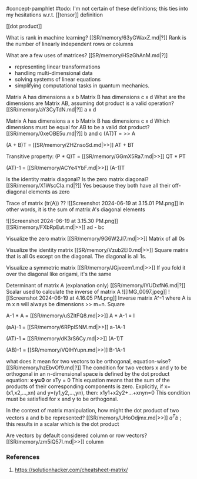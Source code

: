 #concept-pamphlet 
#todo: I'm not certain of these definitions; this ties into my hesitations w.r.t. [[tensor]] definition

[[dot product]]


What is rank in machine learning?
[[SR/memory/63yGWaxZ.md|?]]
Rank is the number of linearly independent rows or columns


What are a few uses of matrices?
[[SR/memory/HSzGhAnM.md|?]]
- representing linear transformations
- handling multi-dimensional data
- solving systems of linear equations
- simplifying computational tasks in quantum mechanics.


Matrix A has dimensions a x b
Matrix B has dimensions c x d
What are the dimensions are Matrix AB, assuming dot product is a valid operation?
[[SR/memory/aY3CyTdN.md|?]]
a x d



Matrix A has dimensions a x b
Matrix B has dimensions c x d
Which dimensions must be equal for AB to be a valid dot product?
[[SR/memory/0xeOBE5u.md|?]]
b and c
(AT)T = >> A
<!--LEARN:U7pdEVtV-->


(A + B)T = [[SR/memory/ZHZnsoSd.md|>>]] AT + BT


Transitive property: (P * Q)T = [[SR/memory/GGmX5Ra7.md|>>]] QT * PT


(AT)-1 = [[SR/memory/ACYe4YbF.md|>>]] (A-1)T


Is the identity matrix diagonal? Is the zero matrix diagonal?
[[SR/memory/X1WscCIa.md|?]]
Yes because they both have all their off-diagonal elements as zero


Trace of matrix (tr(A))
??
![[Screenshot 2024-06-19 at 3.15.01 PM.png]]
in other words, it is the sum of matrix A's diagonal elements


![[Screenshot 2024-06-19 at 3.15.30 PM.png]] [[SR/memory/FXbRpEut.md|>>]] ad - bc



Visualize the zero matrix [[SR/memory/9G6W2Jl7.md|>>]] Matrix of all 0s


Visualize the identity matrix [[SR/memory/Vzub2EI0.md|>>]] Square matrix that is all 0s except on the diagonal. The diagonal is all 1s.


Visualize a symmetric matrix [[SR/memory/JGjveem1.md|>>]] If you fold it over the diagonal like origami, it's the same


Determinant of matrix A (explanation only)
[[SR/memory/lYUDxfN6.md|?]]
Scalar used to calculate the inverse of matrix A
![[IMG_0097.jpeg]]
![[Screenshot 2024-06-19 at 4.16.05 PM.png]]
Inverse matrix A^-1 where A is m x n will always be dimensions >> m=n. Square
<!--LEARN:OAUcU4eO-->


A-1 * A = [[SR/memory/uSZltFQ8.md|>>]] A * A-1 = I


(aA)-1 = [[SR/memory/6RPplSNM.md|>>]] a-1A-1


(AT)-1 = [[SR/memory/dK3rS6Cy.md|>>]] (A-1)T

(AB)-1 = [[SR/memory/VQlHYupn.md|>>]] B-1A-1






what does it mean for two vectors to be orthogonal, equation-wise?
[[SR/memory/hzEbvOf9.md|?]]
The condition for two vectors x and y to be orthogonal in an n-dimensional space is defined by the dot product equation:
**x⋅y=0**
or xTy = 0
This equation means that the sum of the products of their corresponding components is zero. Explicitly, if x=(x1,x2,…,xn) and y=(y1,y2,…,yn), then:
x1y1+x2y2+…+xnyn=0
This condition must be satisfied for x and y to be orthogonal.


In the context of matrix manipulation, how might the dot product of two vectors a and b be represented? [[SR/memory/UHoOdjmx.md|>>]] $a^Tb$ ; this results in a scalar which is the dot product



Are vectors by default considered column or row vectors? [[SR/memory/zm5iQ57I.md|>>]] column



### References
1. https://solutionhacker.com/cheatsheet-matrix/